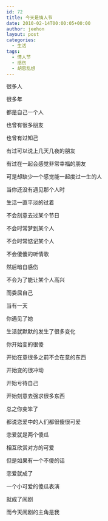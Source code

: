 ```yaml
---
id: 72
title: 今天是情人节
date: 2010-02-14T00:00:05+00:00
author: jeehon
layout: post
categories:
  - 生活
tags:
  - 情人节
  - 感伤
  - 胡思乱想
---
```

很多人
  
很多年
  
都是自己一个人
  
也曾有很多朋友
  
也曾有过知己
  
有过可以说上几天几夜的朋友
  
有过在一起会感觉非常幸福的朋友
  
可是却缺少一个感觉能一起度过一生的人
  
当你还没有遇见那个人时
  
生活一直平淡的过着
  
不会刻意去过某个节日
  
不会时常梦到某个人
  
不会时常惦记某个人
  
不会傻傻的听情歌
  
然后暗自感伤
  
不会为了能让某个人高兴
  
而委屈自己<!--more-->


  
当有一天
  
你遇见了她
  
生活就默默的发生了很多变化
  
你开始变的很傻
  
开始在意很多之前不会在意的东西
  
开始变的很冲动
  
开始亏待自己
  
开始刻意去强求很多东西
  
总之你变笨了

都说恋爱中的人们都很傻很可爱
  
恋爱就是两个傻瓜
  
相互欣赏对方的可爱
  
但是如果有一个不傻的话
  
恋爱就成了
  
一个小可爱的傻瓜表演
  
就成了闹剧
  
而今天闹剧的主角是我